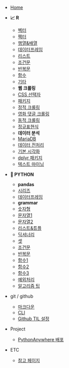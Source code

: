 -  [Home](/)

-  **:chart_with_upwards_trend: R**
    - [벡터](R/200907_vector.md)
    - [팩터](R/200908_factor.md)
    - [행열&배열](R/200908_matrix.md)
    - [데이터프레임](R/200908_dataframe.md)
    - [리스트](R/200909_list.md)
    - [조건문](R/200909_조건문.md)
    - [반복문](R/200909_반복문.md)
    - [함수](R/200910_function.md)
    - [기타](R/200909_etc.md)
    - **웹 크롤링**
    - [CSS 선택자](R/200914_CSS_selector.md)
    - [패키지](R/200915_package.md)
    - [정적 크롤링](R/200916_static_crawling.md)
    - [영화 댓글 크롤링](R/200916_daummovie.md)
    - [동적 크롤링](R/200920_dynamic_crawling.md)
    - [정규표현식](R/200920_regex.md)
    - **데이터 분석**
    - [MariaDB](R/200922_MariaDB.md)
    - [데이터 전처리](R/200923_data_processing.md)
    - [기본 시각화](R/200924_basic_visualization.md)
    - [dplyr 패키지](R/200925_dplyr.md)
    - [텍스트 마이닝](R/200928_textmining.md)

- **:snake: PYTHON**
    - **pandas**
    - [시리즈](python/201019_series.md)
    - [데이터프레임](python/201019_dataframe.md)
    - **grammar**
    - [숫자형](python/210111_number.md)
    - [문자열1](python/210111_string1.md)
    - [문자열2](python/210112_string2.md)
    - [리스트&튜플](python/210113_list_tuple.md)
    - [딕셔너리](python/210114_dict.md)
    - [셋](python/210114_set.md)
    - [조건문](python/210115_conditional.md)
    - [반복문](python/210116_loop.md)
    - [함수1](python/210117_function.md)
    - [함수2](python/210117_function2.md)
    - [함수3](python/210118_function3.md)
    - [예외처리](python/210119_exception.md)
    - [알고리즘 팁](python/tip.md)

- git / github
    - [마크다운](git/00_markdown_basic.md)
    - [CLI](git/01_CLI.md)
    - [Github TIL 설정](git/02_git.md)

- Project
    - [PythonAnywhere 배포](etc/pythonanywhere.md)

- ETC
    - [참고 페이지](etc/page.md)